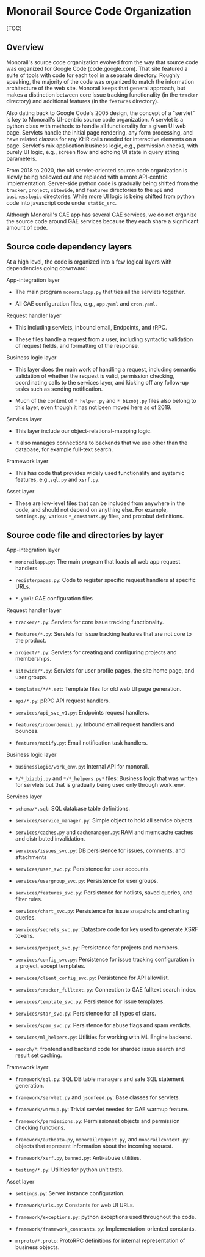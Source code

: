 # Monorail Source Code Organization

[TOC]

## Overview

Monorail's source code organization evolved from the way that source
code was organized for Google Code (code.google.com).  That site
featured a suite of tools with code for each tool in a separate
directory.  Roughly speaking, the majority of the code was organized
to match the information architecture of the web site.  Monorail keeps
that general approach, but makes a distinction between core issue
tracking functionality (in the `tracker` directory) and additional
features (in the `features` directory).

Also dating back to Google Code's 2005 design, the concept of a
"servlet" is key to Monorail's UI-centric source code organization.  A
servlet is a python class with methods to handle all functionality for
a given UI web page. Servlets handle the initial page rendering, any
form processing, and have related classes for any XHR calls needed for
interactive elements on a page.  Servlet's mix application business
logic, e.g., permission checks, with purely UI logic, e.g., screen
flow and echoing UI state in query string parameters.

From 2018 to 2020, the old servlet-oriented source code organization
is slowly being hollowed out and replaced with a more API-centric
implementation.  Server-side python code is gradually being shifted
from the `tracker`, `project`, `sitewide`, and `features` directories
to the `api` and `businesslogic` directories.  While more UI logic is
being shifted from python code into javascript code under
`static_src`.

Although Monorail's GAE app has several GAE services, we do not
organize the source code around GAE services because they each share a
significant amount of code.

## Source code dependency layers

At a high level, the code is organized into a few logical layers with
dependencies going downward:

App-integration layer

*  The main program `monorailapp.py` that ties all the servlets together.

*  All GAE configuration files, e.g., `app.yaml` and `cron.yaml`.

Request handler layer

*  This including servlets, inbound email, Endpoints, and rRPC.

*  These files handle a request from a user, including syntactic
   validation of request fields, and formatting of the response.

Business logic layer

*  This layer does the main work of handling a request, including
   semantic validation of whether the request is valid, permission
   checking, coordinating calls to the services layer, and kicking off
   any follow-up tasks such as sending notification.

*  Much of the content of `*_helper.py` and `*_bizobj.py` files also
   belong to this layer, even though it has not been moved here as of
   2019.

Services layer

*  This layer include our object-relational-mapping logic.

*  It also manages connections to backends that we use other than the
   database, for example full-text search.

Framework layer

*  This has code that provides widely used functionality and systemic
   features, e.g.,`sql.py` and `xsrf.py`.

Asset layer

*  These are low-level files that can be included from anywhere in the
   code, and should not depend on anything else.  For example,
   `settings.py`, various `*_constants.py` files, and protobuf
   definitions.


## Source code file and directories by layer

App-integration layer

*  `monorailapp.py`: The main program that loads all web app request
   handlers.

*  `registerpages.py`: Code to register specific request handlers at
   specific URLs.

*  `*.yaml`: GAE configuration files

Request handler layer

*  `tracker/*.py`: Servlets for core issue tracking functionality.

*  `features/*.py`: Servlets for issue tracking features that are not
   core to the product.

*  `project/*.py`: Servlets for creating and configuring projects and
   memberships.

*  `sitewide/*.py`: Servlets for user profile pages, the site home
   page, and user groups.

*  `templates/*/*.ezt`: Template files for old web UI page generation.

*  `api/*.py`: pRPC API request handlers.

*  `services/api_svc_v1.py`: Endpoints request handlers.

*  `features/inboundemail.py`: Inbound email request handlers and bounces.

*  `features/notify.py`: Email notification task handlers.


Business logic layer

*  `businesslogic/work_env.py`:  Internal API for monorail.

*  `*/*_bizobj.py` and `*/*_helpers.py*` files: Business logic that was
   written for servlets but that is gradually being used only through
   work_env.

Services layer

*  `schema/*.sql`:  SQL database table definitions.

*  `services/service_manager.py`: Simple object to hold all service objects.

*  `services/caches.py` and `cachemanager.py`: RAM and memcache caches
   and distributed invalidation.

*  `services/issues_svc.py`: DB persistence for issues, comments, and
   attachments

*  `services/user_svc.py`: Persistence for user accounts.

*  `services/usergroup_svc.py`: Persistence for user groups.

*  `services/features_svc.py`: Persistence for hotlists, saved queries,
   and filter rules.

*  `services/chart_svc.py`: Persistence for issue snapshots and
   charting queries.

*  `services/secrets_svc.py`: Datastore code for key used to generate
   XSRF tokens.

*  `services/project_svc.py`: Persistence for projects and members.

*  `services/config_svc.py`: Persistence for issue tracking
   configuration in a project, except templates.

*  `services/client_config_svc.py`: Persistence for API allowlist.

*  `services/tracker_fulltext.py`: Connection to GAE fulltext search
   index.

*  `services/template_svc.py`: Persistence for issue templates.

*  `services/star_svc.py`: Persistence for all types of stars.

*  `services/spam_svc.py`: Persistence for abuse flags and spam verdicts.

*  `services/ml_helpers.py`: Utilities for working with ML Engine backend.

*  `search/*`: frontend and backend code for sharded issue search and
   result set caching.


Framework layer

*  `framework/sql.py`: SQL DB table managers and safe SQL statement
   generation.

*  `framework/servlet.py` and `jsonfeed.py`:  Base classes for servlets.

*  `framework/warmup.py`: Trivial servlet needed for GAE warmup feature.

*  `framework/permissions.py`: Permissionset objects and permission
   checking functions.

*  `framework/authdata.py`, `monorailrequest.py`, and
   `monorailcontext.py`: objects that represent information about the
   incoming request.

*  `framework/xsrf.py`, `banned.py`: Anti-abuse utilities.

*  `testing/*.py`: Utilities for python unit tests.

Asset layer

*  `settings.py`: Server instance configuration.

*  `framework/urls.py`: Constants for web UI URLs.

*  `framework/exceptions.py`: python exceptions used throughout the code.

*  `framework/framework_constants.py`: Implementation-oriented constants.

*  `mrproto/*.proto`: ProtoRPC definitions for internal representation of
   business objects.
